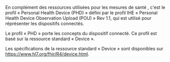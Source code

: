En complément des ressources utilisées pour les mesures de santé , c'est le profil « Personal Health Device (PHD) » défini par le profil IHE « Personal Health Device Observation Upload (POU) » Rev 1.1, qui est utilisé pour réprésenter les dispositifs connectés.
  
Le profil « PHD » porte les concepts du dispositif connecté. Ce profil est basé sur la ressource standard « Device ».  
  
Les spécifications de la ressource standard « Device » sont disponibles sur <https://www.hl7.org/fhir/R4/device.html>.